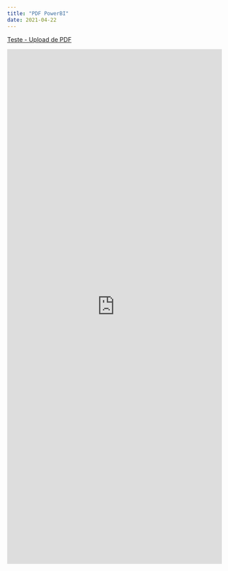 ```yaml
---
title: "PDF PowerBI"
date: 2021-04-22
---
```


<a href="https://marcelokim.github.io/pdf/CoronaMunicipio.pdf">Teste - Upload de PDF</a>


<embed src="https://marcelokim.github.io/pdf/CoronaMunicipio.pdf" width="500" height="1200"/>


